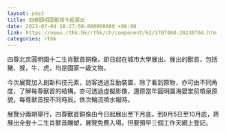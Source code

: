 ```yaml
---
layout: post
title: 四尊圓明園獸首今起展出
date: 2023-07-04 18:27:50.000000000 +08:00
link: https://news.rthk.hk/rthk/ch/component/k2/1707468-20230704.htm
categories: rthk
---
```


四尊北京圓明園十二生肖獸首銅像，即日起在城市大學展出。展出的獸首，包括豬、猴，牛、虎，均是國家一級文物。

今次展覽加入創新科技元素，訪客透過互動裝置，除了看到原物，亦可由不同角度，了解每尊獸首的結構，亦可透過虛擬影像，還原當年圓明園海晏堂前噴泉原貌，每尊獸首按不同時辰，依次輪流噴水報時。

展覽分兩期舉行，四尊獸首銅像由今日起展出至下月底。到9月5日至10月底，將展出全套十二生肖獸首雕塑，展覽免費入場，但要預早三個工作天網上登記。
